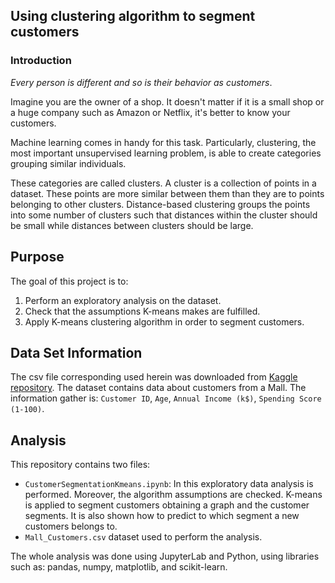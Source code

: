 ## Using clustering algorithm to segment customers

### Introduction

_Every person is different and so is their behavior as customers_. 
  
Imagine you are the owner of a shop. It doesn't matter if it is a small shop or a huge company such as Amazon or Netflix, it's better to know your customers.  
  
Machine learning comes in handy for this task. Particularly, clustering, the most important unsupervised learning problem, is able to create categories grouping similar individuals.  
  
These categories are called clusters. A cluster is a collection of points in a dataset. These points are more similar between them than they are to points belonging to other clusters. Distance-based clustering groups the points into some number of clusters such that distances within the cluster should be small while distances between clusters should be large.  
  
  ## Purpose

The goal of this project is to:
  
1) Perform an exploratory analysis on the dataset.
2) Check that the assumptions K-means makes are fulfilled.
3) Apply K-means clustering algorithm in order to segment customers.

## Data Set Information

The csv file corresponding used herein was downloaded from [Kaggle repository](https://www.kaggle.com/akram24/mall-customers).
The dataset contains data about customers from a Mall. The information gather is: `Customer ID`, `Age`, `Annual Income (k$)`, `Spending Score (1-100)`.

## Analysis

This repository contains two files:

- `CustomerSegmentationKmeans.ipynb`: In this  exploratory data analysis is performed. Moreover, the algorithm assumptions are checked. K-means is applied to segment customers obtaining a graph and the customer segments. It is also shown how to predict to which segment a new customers belongs to. 
- `Mall_Customers.csv` dataset used to perform the analysis.

The whole analysis was done using JupyterLab and Python, using libraries such as: pandas, numpy, matplotlib, and scikit-learn.

![]()
